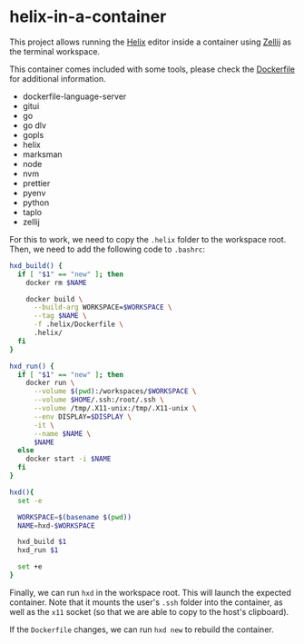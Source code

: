 # helix-in-a-container

This project allows running the [Helix](https://helix-editor.com/) editor inside a container using [Zellij](https://zellij.dev/) as the terminal workspace.

This container comes included with some tools, please check the [Dockerfile](./.helix/Dockerfile) for additional information.

- dockerfile-language-server
- gitui
- go
- go dlv
- gopls
- helix
- marksman
- node
- nvm
- prettier
- pyenv
- python
- taplo
- zellij

For this to work, we need to copy the `.helix` folder to the workspace root. Then, we need to add the following code to `.bashrc`:

```bash
hxd_build() {
  if [ "$1" == "new" ]; then
    docker rm $NAME

    docker build \
      --build-arg WORKSPACE=$WORKSPACE \
      --tag $NAME \
      -f .helix/Dockerfile \
      .helix/
  fi
}

hxd_run() {
  if [ "$1" == "new" ]; then
    docker run \
      --volume $(pwd):/workspaces/$WORKSPACE \
      --volume $HOME/.ssh:/root/.ssh \
      --volume /tmp/.X11-unix:/tmp/.X11-unix \
      --env DISPLAY=$DISPLAY \
      -it \
      --name $NAME \
      $NAME
  else
    docker start -i $NAME
  fi
}

hxd(){
  set -e

  WORKSPACE=$(basename $(pwd))
  NAME=hxd-$WORKSPACE

  hxd_build $1
  hxd_run $1

  set +e
}
```

Finally, we can run `hxd` in the workspace root. This will launch the expected container. Note that it mounts the user's `.ssh` folder into the container, as well as the `x11` socket (so that we are able to copy to the host's clipboard).

If the `Dockerfile` changes, we can run `hxd new` to rebuild the container.
